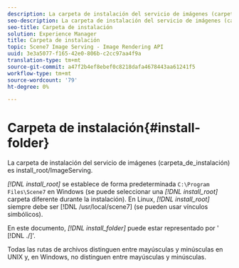 ```yaml
---
description: La carpeta de instalación del servicio de imágenes (carpeta_de_instalación) es install_root/ImageServing.
seo-description: La carpeta de instalación del servicio de imágenes (carpeta_de_instalación) es install_root/ImageServing.
seo-title: Carpeta de instalación
solution: Experience Manager
title: Carpeta de instalación
topic: Scene7 Image Serving - Image Rendering API
uuid: 3e3a5077-f165-42e0-806b-c2cc97aa4f9a
translation-type: tm+mt
source-git-commit: a47f2b4ef8ebef0c8218dafa4678443aa61241f5
workflow-type: tm+mt
source-wordcount: '79'
ht-degree: 0%

---
```



# Carpeta de instalación{#install-folder}

La carpeta de instalación del servicio de imágenes (carpeta_de_instalación) es install_root/ImageServing.

*[!DNL install_root]* se establece de forma predeterminada  `C:\Program Files\Scene7` en Windows (se puede seleccionar una  *[!DNL install_root]* carpeta diferente durante la instalación). En Linux, *[!DNL install_root]* siempre debe ser [!DNL /usr/local/scene7] (se pueden usar vínculos simbólicos).

En este documento, *[!DNL install_folder]* puede estar representado por &#39; [!DNL ./]&#39;.

Todas las rutas de archivos distinguen entre mayúsculas y minúsculas en UNIX y, en Windows, no distinguen entre mayúsculas y minúsculas.
